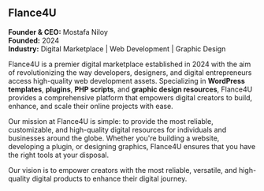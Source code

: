 ## Flance4U

**Founder & CEO:** Mostafa Niloy  
**Founded:** 2024  
**Industry:** Digital Marketplace | Web Development | Graphic Design

Flance4U is a premier digital marketplace established in 2024 with the aim of revolutionizing the way developers, designers, and digital entrepreneurs access high-quality web development assets. Specializing in **WordPress templates**, **plugins**, **PHP scripts**, and **graphic design resources**, Flance4U provides a comprehensive platform that empowers digital creators to build, enhance, and scale their online projects with ease.

Our mission at Flance4U is simple: to provide the most reliable, customizable, and high-quality digital resources for individuals and businesses around the globe. Whether you're building a website, developing a plugin, or designing graphics, Flance4U ensures that you have the right tools at your disposal.

Our vision is to empower creators with the most reliable, versatile, and high-quality digital products to enhance their digital journey.
